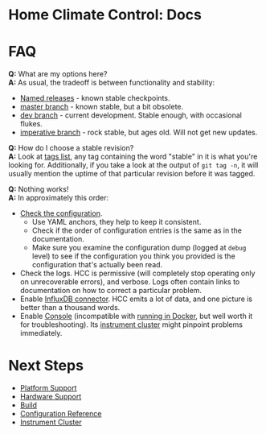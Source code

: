 Home Climate Control: Docs
==

# FAQ

**Q:** What are my options here?  
**A:** As usual, the tradeoff is between functionality and stability:
* [Named releases](https://github.com/home-climate-control/dz/releases) - known stable checkpoints.
* [master branch](https://github.com/home-climate-control/dz/tree/master) - known stable, but a bit obsolete.
* [dev branch](https://github.com/home-climate-control/dz/tree/dev) - current development. Stable enough, with occasional flukes.
* [imperative branch](https://github.com/home-climate-control/dz/tree/last-imperative-maintenance) - rock stable, but ages old. Will not get new updates.

**Q:** How do I choose a stable revision?  
**A:** Look at [tags list](https://github.com/home-climate-control/dz/tags), any tag containing the word "stable" in it is what you're looking for.
Additionally, if you take a look at the output of `git tag -n`, it will usually mention the uptime of that particular revision before it was tagged.

**Q:** Nothing works!  
**A:** In approximately this order:

* [Check the configuration](./configuration/index.md).
  * Use YAML anchors, they help to keep it consistent.
  * Check if the order of configuration entries is the same as in the documentation.
  * Make sure you examine the configuration dump (logged at `debug` level) to see if the configuration you think you provided is the configuration that's actually been read.
* Check the logs. HCC is permissive (will completely stop operating only on unrecoverable errors), and verbose. Logs often contain links to documentation on how to correct a particular problem.
* Enable [InfluxDB connector](./configuration/influx.md). HCC emits a lot of data, and one picture is better than a thousand words.
* Enable [Console](./configuration/console.md) (incompatible with [running in Docker](./build/index.md#docker), but well worth it for troubleshooting). Its [instrument cluster](./instrument-cluster/index.md) might pinpoint problems immediately.

# Next Steps
* [Platform Support](./platform.md)
* [Hardware Support](hardware/index.md)
* [Build](./build/index.md)
* [Configuration Reference](./configuration/index.md)
* [Instrument Cluster](./instrument-cluster/index.md)
